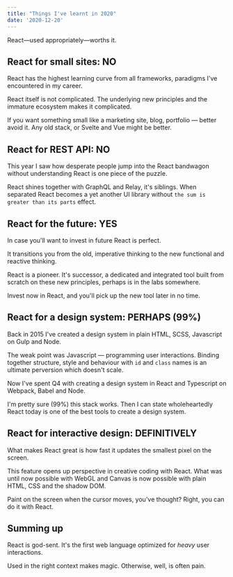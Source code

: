 ```yaml
---
title: "Things I've learnt in 2020"
date: '2020-12-20'
---
```


React&mdash;used appropriately&mdash;worths it.

<!--more-->

## React for small sites: NO

React has the highest learning curve from all frameworks, paradigms I've encountered in my career.

React itself is not complicated. The underlying new principles and the immature ecosystem makes it complicated.

If you want something small like a marketing site, blog, portfolio &mdash; better avoid it. Any old stack, or Svelte and Vue might be better.

## React for REST API: NO

This year I saw how desperate people jump into the React bandwagon without understanding React is one piece of the puzzle.

React shines together with GraphQL and Relay, it's siblings. When separated React becomes a yet another UI library without `the sum is greater than its parts` effect.

## React for the future: YES

In case you'll want to invest in future React is perfect.

It transitions you from the old, imperative thinking to the new functional and reactive thinking.

React is a pioneer. It's successor, a dedicated and integrated tool built from scratch on these new principles, perhaps is in the labs somewhere.

Invest now in React, and you'll pick up the new tool later in no time.

## React for a design system: PERHAPS (99%)

Back in 2015 I've created a design system in plain HTML, SCSS, Javascript on Gulp and Node.

The weak point was Javascript &mdash; programming user interactions. Binding together structure, style and behaviour with `id` and `class` names is an ultimate perversion which doesn't scale.

Now I've spent Q4 with creating a design system in React and Typescript on Webpack, Babel and Node.

I'm pretty sure (99%) this stack works. Then I can state wholeheartedly React today is one of the best tools to create a design system.

## React for interactive design: DEFINITIVELY

What makes React great is how fast it updates the smallest pixel on the screen.

This feature opens up perspective in creative coding with React. What was until now possible with WebGL and Canvas is now possible with plain HTML, CSS and the shadow DOM.

Paint on the screen when the cursor moves, you've thought? Right, you can do it with React.

## Summing up

React is god-sent. It's the first web language optimized for _heavy_ user interactions.

Used in the right context makes magic. Otherwise, well, is often pain.
